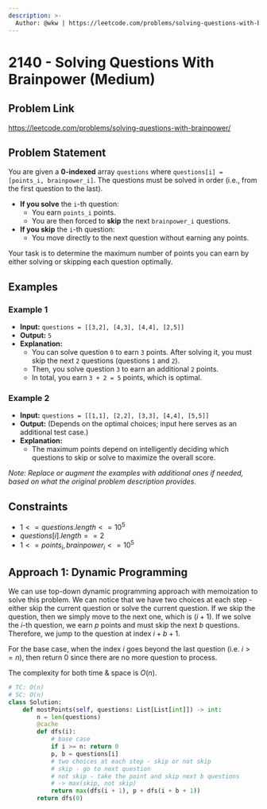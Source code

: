 ```yaml
---
description: >-
  Author: @wkw | https://leetcode.com/problems/solving-questions-with-brainpower/
---
```


# 2140 - Solving Questions With Brainpower (Medium)

## Problem Link

https://leetcode.com/problems/solving-questions-with-brainpower/

## Problem Statement

You are given a **0-indexed** array `questions` where `questions[i] = [points_i, brainpower_i]`. The questions must be solved in order (i.e., from the first question to the last).

- **If you solve** the `i`-th question:
  - You earn `points_i` points.
  - You are then forced to **skip** the next `brainpower_i` questions.
- **If you skip** the `i`-th question:
  - You move directly to the next question without earning any points.

Your task is to determine the maximum number of points you can earn by either solving or skipping each question optimally.

## Examples

### Example 1

- **Input:** `questions = [[3,2], [4,3], [4,4], [2,5]]`
- **Output:** `5`
- **Explanation:**
  - You can solve question `0` to earn `3` points. After solving it, you must skip the next `2` questions (questions `1` and `2`).
  - Then, you solve question `3` to earn an additional `2` points.
  - In total, you earn `3 + 2 = 5` points, which is optimal.

### Example 2

- **Input:** `questions = [[1,1], [2,2], [3,3], [4,4], [5,5]]`
- **Output:** (Depends on the optimal choices; input here serves as an additional test case.)
- **Explanation:**
  - The maximum points depend on intelligently deciding which questions to skip or solve to maximize the overall score.

_Note: Replace or augment the examples with additional ones if needed, based on what the original problem description provides._

## Constraints

- $1 <= questions.length <= 10^5$
- $questions[i].length == 2$
- $1 <= points_i, brainpower_i <= 10^5$

## Approach 1: Dynamic Programming

We can use top-down dynamic programming approach with memoization to solve this problem. We can notice that we have two choices at each step - either skip the current question or solve the current question. If we skip the question, then we simply move to the next one, which is $(i + 1)$. If we solve the $i$-th question, we earn $p$ points and must skip the next $b$ questions. Therefore, we jump to the question at index $i + b + 1$.

For the base case, when the index $i$ goes beyond the last question (i.e. $i >= n$), then return 0 since there are no more question to process.

The complexity for both time & space is $O(n)$.

<SolutionAuthor name="@wkw"/>

```py
# TC: O(n)
# SC: O(n)
class Solution:
    def mostPoints(self, questions: List[List[int]]) -> int:
        n = len(questions)
        @cache
        def dfs(i):
            # base case
            if i >= n: return 0
            p, b = questions[i]
            # two choices at each step - skip or not skip
            # skip - go to next question
            # not skip - take the point and skip next b questions
            # -> max(skip, not skip)
            return max(dfs(i + 1), p + dfs(i + b + 1))
        return dfs(0)
```
